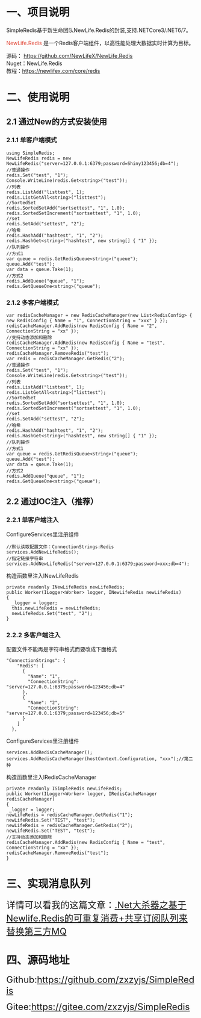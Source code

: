 <h1>一、项目说明</h1>
<p>SimpleRedis基于新生命团队NewLife.Redis的封装,支持.NETCore3/.NET6/7。</p>
<p dir="auto"><span style="color: #e03e2d;">NewLife.Redis</span> 是一个Redis客户端组件，以高性能处理大数据实时计算为目标。</p>
<p dir="auto">源码：&nbsp;<a href="https://github.com/NewLifeX/NewLife.Redis">https://github.com/NewLifeX/NewLife.Redis</a><br />Nuget：NewLife.Redis<br />教程：<a href="https://newlifex.com/core/redis" rel="nofollow">https://newlifex.com/core/redis</a></p>
<h1>二、使用说明</h1>
<h2>2.1 通过New的方式安装使用</h2>
<h3>2.1.1 单客户端模式</h3>
<pre class="language-csharp highlighter-hljs"><code>using SimpleRedis;
NewLifeRedis redis = new NewLifeRedis("server=127.0.0.1:6379;password=Shiny123456;db=4");
//普通操作
redis.Set("test", "1");
Console.WriteLine(redis.Get&lt;string&gt;("test"));
//列表
redis.ListAdd("listtest", 1);
redis.ListGetAll&lt;string&gt;("listtest");
//SortedSet
redis.SortedSetAdd("sortsettest", "1", 1.0);
redis.SortedSetIncrement("sortsettest", "1", 1.0);
//set
redis.SetAdd("settest", "2");
//哈希
redis.HashAdd("hashtest", "1", "2");
redis.HashGet&lt;string&gt;("hashtest", new string[] { "1" });
//队列操作
//方式1
var queue = redis.GetRedisQueue&lt;string&gt;("queue");
queue.Add("test");
var data = queue.Take(1);
//方式2
redis.AddQueue("queue", "1");
redis.GetQueueOne&lt;string&gt;("queue");</code></pre>
<h3>2.1.2 多客户端模式</h3>
<pre class="language-csharp highlighter-hljs"><code>var redisCacheManager = new RedisCacheManager(new List&lt;RedisConfig&gt; { new RedisConfig { Name = "1", ConnectionString = "xxx" } });
redisCacheManager.AddRedis(new RedisConfig { Name = "2", ConnectionString = "xx" });
//支持动态添加和删除
redisCacheManager.AddRedis(new RedisConfig { Name = "test", ConnectionString = "xx" });
redisCacheManager.RemoveRedis("test");
var redis = redisCacheManager.GetRedis("2");
//普通操作
redis.Set("test", "1");
Console.WriteLine(redis.Get&lt;string&gt;("test"));
//列表
redis.ListAdd("listtest", 1);
redis.ListGetAll&lt;string&gt;("listtest");
//SortedSet
redis.SortedSetAdd("sortsettest", "1", 1.0);
redis.SortedSetIncrement("sortsettest", "1", 1.0);
//set
redis.SetAdd("settest", "2");
//哈希
redis.HashAdd("hashtest", "1", "2");
redis.HashGet&lt;string&gt;("hashtest", new string[] { "1" });
//队列操作
//方式1
var queue = redis.GetRedisQueue&lt;string&gt;("queue");
queue.Add("test");
var data = queue.Take(1);
//方式2
redis.AddQueue("queue", "1");
redis.GetQueueOne&lt;string&gt;("queue");</code></pre>
<h2>2.2 通过IOC注入（推荐）</h2>
<h3>2.2.1 单客户端注入</h3>
<p>ConfigureServices里注册组件</p>
<pre class="language-csharp highlighter-hljs"><code>//默认读取配置文件：ConnectionStrings:Redis
services.AddNewLifeRedis();
//指定链接字符串
services.AddNewLifeRedis("server=127.0.0.1:6379;password=xxx;db=4");</code></pre>
<p>构造函数里注入INewLifeRedis</p>
<pre class="language-csharp highlighter-hljs"><code>private readonly INewLifeRedis newLifeRedis;
public Worker(ILogger&lt;Worker&gt; logger, INewLifeRedis newLifeRedis)
{
  _logger = logger;
  this.newLifeRedis = newLifeRedis;
  newLifeRedis.Set("test", "2");
}</code></pre>
<h3>2.2.2 多客户端注入</h3>
<p>配置文件不能再是字符串格式而要改成下面格式</p>
<pre class="language-csharp highlighter-hljs"><code>"ConnectionStrings": {
    "Redis": [
      {
        "Name": "1",
        "ConnectionString": "server=127.0.0.1:6379;password=123456;db=4"
      },
      {
        "Name": "2",
        "ConnectionString": "server=127.0.0.1:6379;password=123456;db=5"
      }
    ]
  },</code></pre>
<p>ConfigureServices里注册组件</p>
<pre class="language-csharp highlighter-hljs"><code>services.AddRedisCacheManager();
services.AddRedisCacheManager(hostContext.Configuration, "xxx");//第二种</code></pre>
<p>构造函数里注入IRedisCacheManager</p>
<pre class="language-csharp highlighter-hljs"><code>private readonly ISimpleRedis newLifeRedis;
public Worker(ILogger&lt;Worker&gt; logger, IRedisCacheManager redisCacheManager)
{
 _logger = logger;
newLifeRedis = redisCacheManager.GetRedis("1");
newLifeRedis.Set("TEST", "test");
newLifeRedis = redisCacheManager.GetRedis("2");
newLifeRedis.Set("TEST", "test");
//支持动态添加和删除
redisCacheManager.AddRedis(new RedisConfig { Name = "test", ConnectionString = "xx" });
redisCacheManager.RemoveRedis("test");
}</code></pre>
<h1>三、实现消息队列</h1>
<p><span style="font-size: 24px;">详情可以看我的这篇文章：<a href="https://www.cnblogs.com/huguodong/p/16434717.html" target="_blank" rel="noopener">.Net大杀器之基于Newlife.Redis的可重复消费+共享订阅队列来替换第三方MQ</a></span></p>
<h1>四、源码地址</h1>
<p><span style="font-size: 24px;">Github:<a href="https://github.com/zxzyjs/SimpleRedis" target="_blank" rel="noopener">https://github.com/zxzyjs/SimpleRedis</a></span></p>
<p><span style="font-size: 24px;">Gitee:<a href="https://gitee.com/zxzyjs/SimpleRedis" target="_blank" rel="noopener">https://gitee.com/zxzyjs/SimpleRedis</a></span></p>